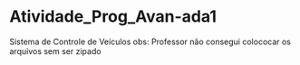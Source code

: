 # Atividade_Prog_Avan-ada1
Sistema de Controle de Veículos
obs: Professor não consegui colococar os arquivos sem ser zipado
